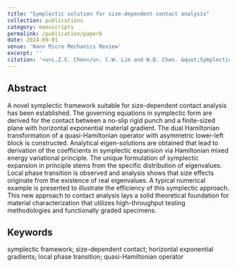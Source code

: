 ```yaml
---
title: "Symplectic solution for size-dependent contact analysis"
collection: publications
category: manuscripts
permalink: /publication/paper6
date: 2024-09-01
venue: 'Nano Micro Mechanics Review'
excerpt: ''
citation: '<u>L.Z.C. Chen</u>, C.W. Lim and W.Q. Chen. &quot;Symplectic solution for size-dependent contact analysis. &quot; <i>Nano Micro Mechanics Review</i>, 2025. https://doi.org/10.1142/S3082805825500074'
---
```


<!---
paperurl: 'http://chainjackson.github.io/Chain.github.io/files/paper6.pdf'
--->

## Abstract
A novel symplectic framework suitable for size-dependent contact analysis has been established. The governing equations in symplectic form are derived for the contact between a no-slip rigid punch and a finite-sized plane with horizontal exponential material gradient. The dual Hamiltonian transformation of a quasi-Hamiltonian operator with asymmetric lower-left block is constructed. Analytical eigen-solutions are obtained that lead to derivation of the coefficients in symplectic expansion via Hamiltonian mixed energy variational principle. The unique formulation of symplectic expansion in principle stems from the specific distribution of eigenvalues. Local phase transition is observed and analysis shows that size effects originate from the existence of real eigenvalues. A typical numerical example is presented to illustrate the efficiency of this symplectic approach. This new approach to contact analysis lays a solid theoretical foundation for material characterization that utilizes high-throughput testing methodologies and functionally graded specimens.

## Keywords
symplectic framework; size-dependent contact; horizontal exponential gradients; local phase transition; quasi-Hamiltonian operator
